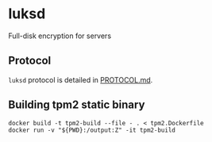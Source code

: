 # luksd

Full-disk encryption for servers

## Protocol

`luksd` protocol is detailed in [PROTOCOL.md](./PROTOCOL.md).

## Building tpm2 static binary

```
docker build -t tpm2-build --file - . < tpm2.Dockerfile
docker run -v "${PWD}:/output:Z" -it tpm2-build
```
